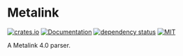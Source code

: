 # Metalink

[![crates.io](https://img.shields.io/crates/v/metalink.svg)](https://crates.io/crates/metalink)
[![Documentation](https://docs.rs/metalink/badge.svg)](https://docs.rs/metalink)
[![dependency status](https://deps.rs/repo/github/OpenBytedev/metalink/status.svg)](https://deps.rs/repo/github/OpenBytedev/metalink)
[![MIT](https://img.shields.io/crates/l/metalink.svg)](https://github.com/OpenByteDev/metalink/blob/master/LICENSE)

A Metalink 4.0 parser.
